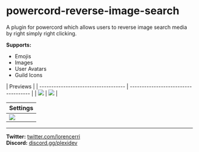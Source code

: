 # powercord-reverse-image-search

A plugin for powercord which allows users to reverse image search media by right simply right clicking.

**Supports:**

-   Emojis
-   Images
-   User Avatars
-   Guild Icons

| Previews                             |
| ------------------------------------ | ------------------------------------ |
| ![](https://i.imgur.com/mwixT5T.gif) | ![](https://i.imgur.com/2leN7um.png) |

| Settings                             |
| ------------------------------------ |
| ![](https://i.imgur.com/h19Z9Zr.png) |

---

**Twitter:** [twitter.com/lorencerri](https://twitter.com/lorencerri) <br>
**Discord:** [discord.gg/plexidev](https://discord.gg/plexidev)

